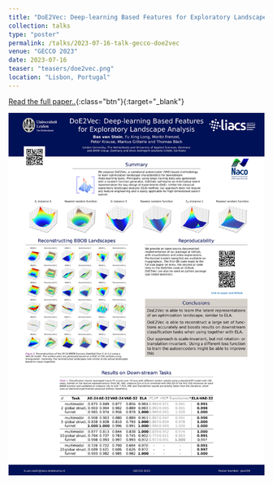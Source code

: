 ```yaml
---
title: "DoE2Vec: Deep-learning Based Features for Exploratory Landscape Analysis"
collection: talks
type: "poster"
permalink: /talks/2023-07-16-talk-gecco-doe2vec
venue: "GECCO 2023"
date: 2023-07-16
teaser: "teasers/doe2vec.png"
location: "Lisbon, Portugal"
---
```



[Read the full paper..](https://arxiv.org/abs/2304.01219){:class="btn"}{:target="_blank"}


![](../files/GECCO_Doe2Vec_Poster_submitted.jpg)